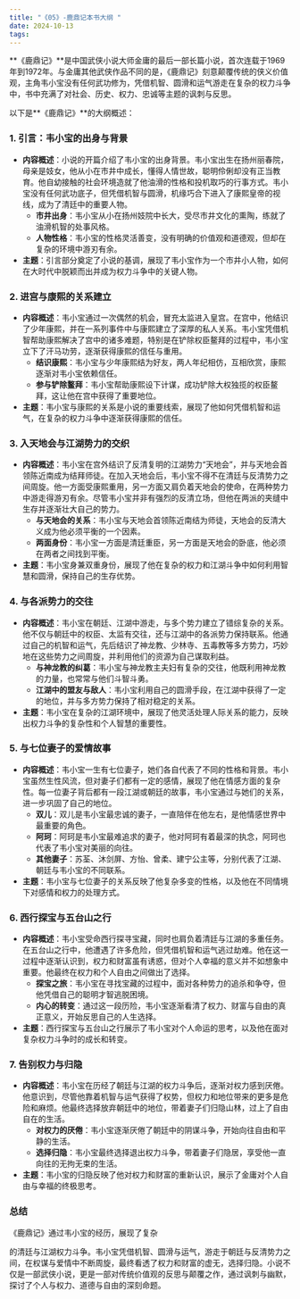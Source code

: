 ```yaml
---
title: "《05》-鹿鼎记本书大纲 "
date: 2024-10-13
tags: 
---
```

**《鹿鼎记》**是中国武侠小说大师金庸的最后一部长篇小说，首次连载于1969年到1972年。与金庸其他武侠作品不同的是，《鹿鼎记》刻意颠覆传统的侠义价值观，主角韦小宝没有任何武功修为，凭借机智、圆滑和运气游走在复杂的权力斗争中，书中充满了对社会、历史、权力、忠诚等主题的讽刺与反思。

以下是**《鹿鼎记》**的大纲概述：

### 1. **引言：韦小宝的出身与背景**
- **内容概述**：小说的开篇介绍了韦小宝的出身背景。韦小宝出生在扬州丽春院，母亲是妓女，他从小在市井中成长，懂得人情世故，聪明伶俐却没有正当教育。他自幼接触的社会环境造就了他油滑的性格和投机取巧的行事方式。韦小宝没有任何武功底子，但凭借机智与圆滑，机缘巧合下进入了康熙皇帝的视线，成为了清廷中的重要人物。
  - **市井出身**：韦小宝从小在扬州妓院中长大，受尽市井文化的熏陶，练就了油滑机智的处事风格。
  - **人物性格**：韦小宝的性格灵活善变，没有明确的价值观和道德观，但却在复杂的环境中游刃有余。
- **主题**：引言部分奠定了小说的基调，展现了韦小宝作为一个市井小人物，如何在大时代中脱颖而出并成为权力斗争中的关键人物。

### 2. **进宫与康熙的关系建立**
- **内容概述**：韦小宝通过一次偶然的机会，冒充太监进入皇宫。在宫中，他结识了少年康熙，并在一系列事件中与康熙建立了深厚的私人关系。韦小宝凭借机智帮助康熙解决了宫中的诸多难题，特别是在铲除权臣鳌拜的过程中，韦小宝立下了汗马功劳，逐渐获得康熙的信任与重用。
  - **结识康熙**：韦小宝与少年康熙结为好友，两人年纪相仿，互相欣赏，康熙逐渐对韦小宝依赖信任。
  - **参与铲除鳌拜**：韦小宝帮助康熙设下计谋，成功铲除大权独揽的权臣鳌拜，这让他在宫中获得了重要地位。
- **主题**：韦小宝与康熙的关系是小说的重要线索，展现了他如何凭借机智和运气，在复杂的权力斗争中逐渐获得康熙的信任。

### 3. **入天地会与江湖势力的交织**
- **内容概述**：韦小宝在宫外结识了反清复明的江湖势力“天地会”，并与天地会首领陈近南成为结拜师徒。在加入天地会后，韦小宝不得不在清廷与反清势力之间周旋。他一方面受康熙重用，另一方面又肩负着天地会的使命，在两种势力中游走得游刃有余。尽管韦小宝并非有强烈的反清立场，但他在两派的夹缝中生存并逐渐壮大自己的势力。
  - **与天地会的关系**：韦小宝与天地会首领陈近南结为师徒，天地会的反清大义成为他必须平衡的一个因素。
  - **两面身份**：韦小宝一方面是清廷重臣，另一方面是天地会的卧底，他必须在两者之间找到平衡。
- **主题**：韦小宝身兼双重身份，展现了他在复杂的权力和江湖斗争中如何利用智慧和圆滑，保持自己的生存优势。

### 4. **与各派势力的交往**
- **内容概述**：韦小宝在朝廷、江湖中游走，与多个势力建立了错综复杂的关系。他不仅与朝廷中的权臣、太监有交往，还与江湖中的各派势力保持联系。他通过自己的机智和运气，先后结识了神龙教、少林寺、五毒教等多方势力，巧妙地在这些势力之间周旋，并利用他们的资源为自己谋取利益。
  - **与神龙教的纠葛**：韦小宝与神龙教主夫妇有复杂的交往，他既利用神龙教的力量，也常常与他们斗智斗勇。
  - **江湖中的盟友与敌人**：韦小宝利用自己的圆滑手段，在江湖中获得了一定的地位，并与多方势力保持了相对稳定的关系。
- **主题**：韦小宝在复杂的江湖环境中，展现了他灵活处理人际关系的能力，反映出权力斗争的复杂性和个人智慧的重要性。

### 5. **与七位妻子的爱情故事**
- **内容概述**：韦小宝一生有七位妻子，她们各自代表了不同的性格和背景。韦小宝虽然生性风流，但对妻子们都有一定的感情，展现了他在情感方面的复杂性。每一位妻子背后都有一段江湖或朝廷的故事，韦小宝通过与她们的关系，进一步巩固了自己的地位。
  - **双儿**：双儿是韦小宝最忠诚的妻子，一直陪伴在他左右，是他情感世界中最重要的角色。
  - **阿珂**：阿珂是韦小宝最难追求的妻子，他对阿珂有着最深的执念，阿珂也代表了韦小宝对美丽的向往。
  - **其他妻子**：苏荃、沐剑屏、方怡、曾柔、建宁公主等，分别代表了江湖、朝廷与韦小宝的不同联系。
- **主题**：韦小宝与七位妻子的关系反映了他复杂多变的性格，以及他在不同情境下对感情和权力的处理方式。

### 6. **西行探宝与五台山之行**
- **内容概述**：韦小宝受命西行探寻宝藏，同时也肩负着清廷与江湖的多重任务。在五台山之行中，他遭遇了许多危险，但凭借机智和运气逃过劫难。他在这一过程中逐渐认识到，权力和财富虽有诱惑，但对个人幸福的意义并不如想象中重要。他最终在权力和个人自由之间做出了选择。
  - **探宝之旅**：韦小宝在寻找宝藏的过程中，面对各种势力的追杀和争夺，但他凭借自己的聪明才智逃脱困境。
  - **内心的转变**：通过这一段历险，韦小宝逐渐看清了权力、财富与自由的真正意义，开始反思自己的人生选择。
- **主题**：西行探宝与五台山之行展示了韦小宝对个人命运的思考，以及他在面对复杂权力斗争时的成长和转变。

### 7. **告别权力与归隐**
- **内容概述**：韦小宝在历经了朝廷与江湖的权力斗争后，逐渐对权力感到厌倦。他意识到，尽管他靠着机智与运气获得了权势，但权力和地位带来的更多是危险和麻烦。他最终选择放弃朝廷中的地位，带着妻子们归隐山林，过上了自由自在的生活。
  - **对权力的厌倦**：韦小宝逐渐厌倦了朝廷中的阴谋斗争，开始向往自由和平静的生活。
  - **选择归隐**：韦小宝最终选择退出权力斗争，带着妻子们隐居，享受他一直向往的无拘无束的生活。
- **主题**：韦小宝的归隐反映了他对权力和财富的重新认识，展示了金庸对个人自由与幸福的终极思考。

### **总结**
《鹿鼎记》通过韦小宝的经历，展现了复杂

的清廷与江湖权力斗争。韦小宝凭借机智、圆滑与运气，游走于朝廷与反清势力之间，在权谋与爱情中不断周旋，最终看透了权力和财富的虚无，选择归隐。小说不仅是一部武侠小说，更是一部对传统价值观的反思与颠覆之作，通过讽刺与幽默，探讨了个人与权力、道德与自由的深刻命题。
